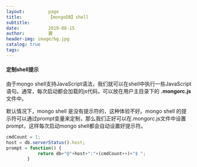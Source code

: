 ```yaml
---
layout:         page
title:          【mongoDB】shell
subtitle:       
date:           2019-08-15
author:         翼
header-img: image/bg.jpg
catalog: true
tags:
---
```


#### 定制shell提示
由于mongo shell支持JavaScript语法，我们就可以在shell中执行一些JavaScript语句。通常，每次启动都会加载的js代码，可以放在用户主目录下的 **.mongorc.js** 文件中。

默认情况下，mongo shell 是没有提示符的，这种体验不好。mongo shell 的提示符可以通过prompt变量来定制，那么我们正好可以在.mongorc.js文件中设置prompt，这样每次启动mongo shell都会自动设置好提示符。
```javascript
cmdCount = 1;
host = db.serverStatus().host;
prompt = function() {
            return db+"@"+host+":"+(cmdCount++)+"$ ";
        }
```

